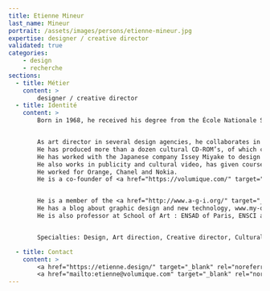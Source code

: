 ```yaml
---
title: Etienne Mineur
last_name: Mineur
portrait: /assets/images/persons/etienne-mineur.jpg
expertise: designer / creative director
validated: true
categories:
    - design
    - recherche
sections:
  - title: Métier
    content: >
        designer / creative director
  - title: Identité
    content: >
        Born in 1968, he received his degree from the École Nationale Supérieure des Arts Décoratifs of Paris with a thesis about interactive media design.


        As art director in several design agencies, he collaborates in projects for prestigious international institutions and companies (Louvre Museum, Orsay Museum, SNCF, Pompidou Center, BNF)
        He has produced more than a dozen cultural CD-ROM’s, of which can mention one about Freud (Milia d'Or 1999) and a collection of authors (Marcel Proust…) published by the Bibliothèque de La Pléiade (BNF).
        He has worked with the Japanese company Issey Miyake to design and produce www.isseymiyake.com website during 8 years, which has received numerous awards internationally.
        He also works in publicity and cultural video, has given courses and lectures in several institutions of superior learning (France, USA, China, Japan...), and is a co-founder of <a href="http://www.incandescence.com" target="_blank" rel="noreferrer">Incandescence</a> (publishing house specialized in themes related to new technologies and experimental art).
        He worked for Orange, Chanel and Nokia.
        He is a co-founder of <a href="https://volumique.com/" target="_blank" rel="noreferrer">les éditions volumiques</a>, publishing house (volumique.com).


        He is a member of the <a href="http://www.a-g-i.org/" target="_blank" rel="noreferrer">AGI</a> since October, 2000
        He has a blog about graphic design and new technology, www.my-os.net/archive
        He is also professor at School of Art : ENSAD of Paris, ENSCI and H.E.A.D in Geneva


        Specialties: Design, Art direction, Creative director, Cultural projects, typography, design, interactive design, Game design, inventor.

  - title: Contact
    content: >
        <a href="https://etienne.design/" target="_blank" rel="noreferrer">Site</a> –
        <a href="mailto:etienne@volumique.com" target="_blank" rel="noreferrer">Mail</a>
---
```

